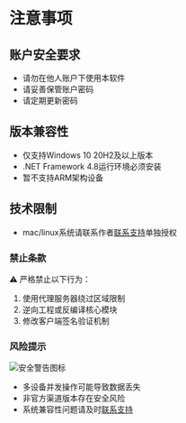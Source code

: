 # 注意事项

## 账户安全要求
- 请勿在他人账户下使用本软件
- 请妥善保管账户密码
- 请定期更新密码

## 版本兼容性
- 仅支持Windows 10 20H2及以上版本
- .NET Framework 4.8运行环境必须安装
- 暂不支持ARM架构设备

## 技术限制
- mac/linux系统请联系作者[联系支持](../other/contact-us.md)单独授权
### 禁止条款
⚠️ 严格禁止以下行为：
1. 使用代理服务器绕过区域限制
2. 逆向工程或反编译核心模块
3. 修改客户端签名验证机制

### 风险提示
![安全警告图标](/images/security-flow.svg)
- 多设备并发操作可能导致数据丢失
- 非官方渠道版本存在安全风险
- 系统兼容性问题请及时[联系支持](../other/contact-us.md)